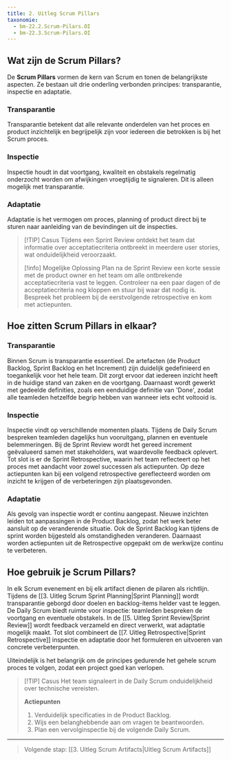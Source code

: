 ```yaml
---
title: 2. Uitleg Scrum Pillars
taxonomie:
  - bm-22.2.Scrum-Pilars.OI
  - bm-22.3.Scrum-Pilars.OI
---
```


## Wat zijn de Scrum Pillars?
De **Scrum Pillars** vormen de kern van Scrum en tonen de belangrijkste aspecten. Ze bestaan uit drie onderling verbonden principes: transparantie, inspectie en adaptatie.

### Transparantie
Transparantie betekent dat alle relevante onderdelen van het proces en product inzichtelijk en begrijpelijk zijn voor iedereen die betrokken is bij het Scrum proces.

### Inspectie
Inspectie houdt in dat voortgang, kwaliteit en obstakels regelmatig onderzocht worden om afwijkingen vroegtijdig te signaleren. Dit is alleen mogelijk met transparantie.

### Adaptatie
Adaptatie is het vermogen om proces, planning of product direct bij te sturen naar aanleiding van de bevindingen uit de inspecties.

> [!TIP] Casus
> Tijdens een Sprint Review ontdekt het team dat informatie over acceptatiecriteria ontbreekt in meerdere user stories, wat onduidelijkheid veroorzaakt.
> 
> [!info] Mogelijke Oplossing
> Plan na de Sprint Review een korte sessie met de product owner en het team om alle ontbrekende acceptatiecriteria vast te leggen. Controleer na een paar dagen of de acceptatiecriteria nog kloppen en stuur bij waar dat nodig is. Bespreek het probleem bij de eerstvolgende retrospective en kom met actiepunten.

## Hoe zitten Scrum Pillars in elkaar?
### Transparantie
Binnen Scrum is transparantie essentieel. De artefacten (de Product Backlog, Sprint Backlog en het Increment) zijn duidelijk gedefinieerd en toegankelijk voor het hele team. Dit zorgt ervoor dat iedereen inzicht heeft in de huidige stand van zaken en de voortgang. Daarnaast wordt gewerkt met gedeelde definities, zoals een eenduidige definitie van 'Done', zodat alle teamleden hetzelfde begrip hebben van wanneer iets echt voltooid is.

### Inspectie
Inspectie vindt op verschillende momenten plaats. Tijdens de Daily Scrum bespreken teamleden dagelijks hun vooruitgang, plannen en eventuele belemmeringen. Bij de Sprint Review wordt het gereed increment geëvalueerd samen met stakeholders, wat waardevolle feedback oplevert. Tot slot is er de Sprint Retrospective, waarin het team reflecteert op het proces met aandacht voor zowel successen als actiepunten. Op deze actiepunten kan bij een volgend retrospective gereflecteerd worden om inzicht te krijgen of de verbeteringen zijn plaatsgevonden.

### Adaptatie
Als gevolg van inspectie wordt er continu aangepast. Nieuwe inzichten leiden tot aanpassingen in de Product Backlog, zodat het werk beter aansluit op de veranderende situatie. Ook de Sprint Backlog kan tijdens de sprint worden bijgesteld als omstandigheden veranderen. Daarnaast worden actiepunten uit de Retrospective opgepakt om de werkwijze continu te verbeteren.

## Hoe gebruik je Scrum Pillars?
In elk Scrum evenement en bij elk artifact dienen de pilaren als richtlijn. Tijdens de [[3. Uitleg Scrum Sprint Planning|Sprint Planning]] wordt transparantie geborgd door doelen en backlog-items helder vast te leggen. De Daily Scrum biedt ruimte voor inspectie: teamleden bespreken de voortgang en eventuele obstakels. In de [[5. Uitleg Sprint Review|Sprint Review]] wordt feedback verzameld en direct verwerkt, wat adaptatie mogelijk maakt. Tot slot combineert de [[7. Uitleg Retrospective|Sprint Retrospective]] inspectie en adaptatie door het formuleren en uitvoeren van concrete verbeterpunten.

Uiteindelijk is het belangrijk om de principes gedurende het gehele scrum proces te volgen, zodat een project goed kan verlopen.

> [!TIP] Casus
> Het team signaleert in de Daily Scrum onduidelijkheid over technische vereisten.
> 
> **Actiepunten**
> 1. Verduidelijk specificaties in de Product Backlog.
> 2. Wijs een belanghebbende aan om vragen te beantwoorden.
> 3. Plan een vervolginspectie bij de volgende Daily Scrum.

---

> Volgende stap: [[3. Uitleg Scrum Artifacts|Uitleg Scrum Artifacts]]
